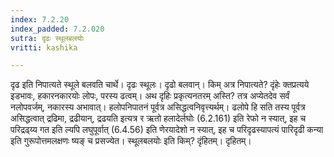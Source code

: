 ```yaml
---
index: 7.2.20
index_padded: 7.2.020
sutra: दृढः स्थूलबलयोः
vritti: kashika

---
```

दृढ इति निपात्यते स्थूले बलवति चार्थे। दृढः स्थूलः। दृढो बलवान्। किम् अत्र निपात्यते? दृंहेः क्तप्रत्यये इडभावः, हकारनकारयोः लोपः, परस्य ढत्वम्। अथ दृहिः प्रकृत्यनतरम् अस्ति? तत्र अप्येतदेव सर्वं नलोपवर्जम्, नकारस्य अभावात्। हलोपनिपातनं पूर्वत्र असिद्धत्वनिवृत्त्यर्थम्। ढलोपे हि सति तस्य पूर्वत्र असिद्धत्वात् द्रढिमा, द्रढीयान्, द्रढयति इत्यत्र र ऋतो हलादेर्लघोः (6.2.161) इति रेफो न स्यात्, इह च परिद्रढ्य्य गत इति ल्यपि लघुपूर्वात् (6.4.56) इति णेरयादेशो न स्यात्, इह च परिदृढस्यापत्यं पारिदृढी कन्या इति गुरूपोत्तमलक्षणः ष्यङ् च प्रसज्येत। स्थूलबलयोः इति किम्? दृंहितम्। दृहितम्।
